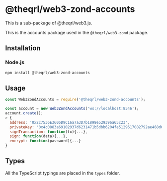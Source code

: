 # @theqrl/web3-zond-accounts


This is a sub-package of @theqrl/web3.js.

This is the accounts package used in the `@theqrl/web3-zond` package.


## Installation

### Node.js

```bash
npm install @theqrl/web3-zond-accounts
```

## Usage

```js
const Web3ZondAccounts = require('@theqrl/web3-zond-accounts');

const account = new Web3ZondAccounts('ws://localhost:8546');
account.create();
> {
  address: '0x2c7536E3605D9C16a7a3D7b1898e529396a65c23',
  privateKey: '0x4c0883a69102937d6231471b5dbb6204fe5129617082792ae468d01a3f362318',
  signTransaction: function(tx){...},
  sign: function(data){...},
  encrypt: function(password){...}
}
```

## Types

All the TypeScript typings are placed in the `types` folder.

